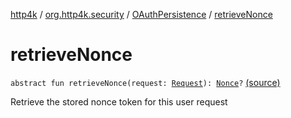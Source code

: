 [http4k](../../index.md) / [org.http4k.security](../index.md) / [OAuthPersistence](index.md) / [retrieveNonce](./retrieve-nonce.md)

# retrieveNonce

`abstract fun retrieveNonce(request: `[`Request`](../../org.http4k.core/-request/index.md)`): `[`Nonce`](../../org.http4k.security.openid/-nonce/index.md)`?` [(source)](https://github.com/http4k/http4k/blob/master/http4k-security-oauth/src/main/kotlin/org/http4k/security/OAuthPersistence.kt#L35)

Retrieve the stored nonce token for this user request

